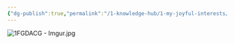 ```yaml
---
{"dg-publish":true,"permalink":"/1-knowledge-hub/1-my-joyful-interests/only-some-geography/maps/major-rivers-and-lakes/","noteIcon":""}
---
```




![1FGDACG - Imgur.jpg](/img/user/Obsidian%20Functional%20Stuff/z-All%20pdfs,%20Images%20&%20Small%20Excalidraws/1FGDACG%20-%20Imgur.jpg)
